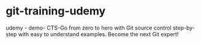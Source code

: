 # git-training-udemy
udemy - demo- CTS-Go from zero to hero with Git source control step-by-step with easy to understand examples. Become the next Git expert!
